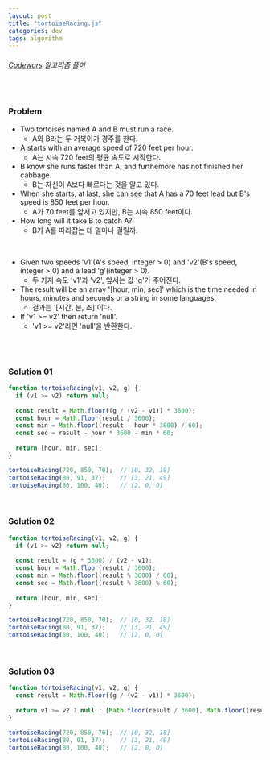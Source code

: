 ```yaml
---
layout: post
title: "tortoiseRacing.js"
categories: dev
tags: algorithm
---
```


###### [Codewars](https://www.codewars.com) 알고리즘 풀이

<br>

### Problem

- Two tortoises named A and B must run a race.
  - A와 B라는 두 거북이가 경주를 한다.
- A starts with an average speed of 720 feet per hour.
  - A는 시속 720 feet의 평균 속도로 시작한다.
- B know she runs faster than A, and furthemore has not finished her cabbage.
  - B는 자신이 A보다 빠르다는 것을 알고 있다.
- When she starts, at last, she can see that A has a 70 feet lead but B\'s speed is 850 feet per hour.
  - A가 70 feet를 앞서고 있지만, B는 시속 850 feet이다.
- How long will it take B to catch A?
  - B가 A를 따라잡는 데 얼마나 걸릴까.

<br>

- Given two speeds 'v1'(A\'s speed, integer \> 0) and 'v2'(B\'s speed, integer \> 0) and a lead 'g'(integer \> 0).
  - 두 가지 속도 'v1'과 'v2', 앞서는 값 'g'가 주어진다.
- The result will be an array '[hour, min, sec]' which is the time needed in hours, minutes and seconds or a string in some languages.
  - 결과는 '[시간, 분, 초]'이다.
- If 'v1 \>= v2' then return 'null'.
  - 'v1 \>= v2'라면 'null'을 반환한다.

<br>

<br>

### Solution 01

```js
function tortoiseRacing(v1, v2, g) {
  if (v1 >= v2) return null;
  
  const result = Math.floor((g / (v2 - v1)) * 3600);
  const hour = Math.floor(result / 3600);
  const min = Math.floor((result - hour * 3600) / 60);
  const sec = result - hour * 3600 - min * 60;
  
  return [hour, min, sec];
}

tortoiseRacing(720, 850, 70);  // [0, 32, 18]
tortoiseRacing(80, 91, 37);    // [3, 21, 49]
tortoiseRacing(80, 100, 40);   // [2, 0, 0]
```

<br>

### Solution 02

```js
function tortoiseRacing(v1, v2, g) {
  if (v1 >= v2) return null;
  
  const result = (g * 3600) / (v2 - v1);
  const hour = Math.floor(result / 3600);
  const min = Math.floor((result % 3600) / 60);
  const sec = Math.floor((result % 3600) % 60);
  
  return [hour, min, sec];
}

tortoiseRacing(720, 850, 70);  // [0, 32, 18]
tortoiseRacing(80, 91, 37);    // [3, 21, 49]
tortoiseRacing(80, 100, 40);   // [2, 0, 0]
```

<br>

### Solution 03

```js
function tortoiseRacing(v1, v2, g) {
  const result = Math.floor((g / (v2 - v1)) * 3600);
  
  return v1 >= v2 ? null : [Math.floor(result / 3600), Math.floor((result % 3600) / 60), result % 60];
}

tortoiseRacing(720, 850, 70);  // [0, 32, 18]
tortoiseRacing(80, 91, 37);    // [3, 21, 49]
tortoiseRacing(80, 100, 40);   // [2, 0, 0]
```

<br>

<br>